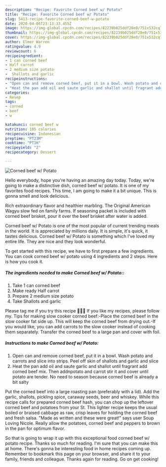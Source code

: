 ```yaml
---
description: "Recipe: Favorite Corned beef w/ Potato"
title: "Recipe: Favorite Corned beef w/ Potato"
slug: 5413-recipe-favorite-corned-beef-w-potato
date: 2020-04-06T23:13:33.455Z
image: https://img-global.cpcdn.com/recipes/82239b025ddf28e0/751x532cq70/corned-beef-w-potato-recipe-main-photo.jpg
thumbnail: https://img-global.cpcdn.com/recipes/82239b025ddf28e0/751x532cq70/corned-beef-w-potato-recipe-main-photo.jpg
cover: https://img-global.cpcdn.com/recipes/82239b025ddf28e0/751x532cq70/corned-beef-w-potato-recipe-main-photo.jpg
author: Elmer Warren
ratingvalue: 4.9
reviewcount: 6
recipeingredient:
- 1 can corned beef
- Half carrot
- 2 medium size potato
-  Shallots and garlic
recipeinstructions:
- "Open can and remove corned beef, put it in a bowl. Wash potato and carrots and slice into strips. Peel off skin of shallots and garlic and slice"
- "Heat the pan add oil and saute garlic and shallot until fragrant add corned beef mix. Then addnpotato and carrot stir it and cover until potato are tender. No need to season because corned beef is already a bit salty"
categories:
- Resep
tags:
- corned
- beef
- w

katakunci: corned beef w
nutrition: 185 calories
recipecuisine: Indonesian
preptime: "PT23M"
cooktime: "PT1H"
recipeyield: "2"
recipecategory: Dessert

---
```



![Corned beef w/ Potato](https://img-global.cpcdn.com/recipes/82239b025ddf28e0/751x532cq70/corned-beef-w-potato-recipe-main-photo.jpg)

Hello everybody, hope you're having an amazing day today. Today, we're going to make a distinctive dish, corned beef w/ potato. It is one of my favorites food recipes. This time, I am going to make it a bit unique. This is gonna smell and look delicious.

Rich extraordinary flavor and healthier marbling. The Original American Wagyu slow fed on family farms. If seasoning packet is included with corned beef brisket, pour it over the beef brisket after water is added.

Corned beef w/ Potato is one of the most popular of current trending meals in the world. It is appreciated by millions daily. It is simple, it's quick, it tastes delicious. Corned beef w/ Potato is something which I've loved my entire life. They are nice and they look wonderful.


To get started with this recipe, we have to first prepare a few ingredients. You can cook corned beef w/ potato using 4 ingredients and 2 steps. Here is how you cook it.

##### The ingredients needed to make Corned beef w/ Potato::

1. Take 1 can corned beef
1. Make ready Half carrot
1. Prepare 2 medium size potato
1. Take  Shallots and garlic


Please tag me if you try this recipe 🙏🏻😊 If you like my recipes, please follow my. Tips for making slow cooker corned beef:-Place the corned beef in the slow cooker fat side up. This will keep the corned beef from drying out.-If you would like, you can add carrots to the slow cooker instead of cooking them separately. Transfer the corned beef to a large pan and cover with foil. 

##### Instructions to make Corned beef w/ Potato:

1. Open can and remove corned beef, put it in a bowl. Wash potato and carrots and slice into strips. Peel off skin of shallots and garlic and slice
1. Heat the pan add oil and saute garlic and shallot until fragrant add corned beef mix. Then addnpotato and carrot stir it and cover until potato are tender. No need to season because corned beef is already a bit salty


Put the corned beef into a large roasting pan (preferably with a lid). Add the garlic, shallots, pickling spice, caraway seeds, beer and whiskey. While this recipe calls for prepared corned beef hash, you can chop up the leftover corned beef and potatoes from your St. This lighter recipe keeps the usual boiled or braised cabbage as raw, crisp leaves for holding the corned beef and fresh salsa. &#34;Made as written and these were great!&#34; says user Soup Loving Nicole. Really allow the potatoes, corned beef and peppers to brown in the pan for optimum flavor. 

So that is going to wrap it up with this exceptional food corned beef w/ potato recipe. Thanks so much for reading. I'm sure that you can make this at home. There's gonna be interesting food in home recipes coming up. Remember to bookmark this page on your browser, and share it to your family, friends and colleague. Thanks again for reading. Go on get cooking!
